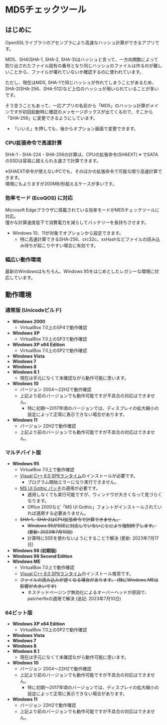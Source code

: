 <h1>MD5チェックツール</h1>
<h2>はじめに</h2>
<p>OpenSSLライブラリのアセンブラにより高速なハッシュ計算ができるアプリです。</p>
<p>MD5、SHA(SHA-1, SHA-2, SHA-3)はハッシュと言って、一方向関数によって割り出されたファイル固有の番号となり同じハッシュのファイルは作るのが難しいことから、ファイルが壊れていないか確認するのに使われています。</p>
<p>ただし、現在はMD5, SHA-1で同じハッシュが作れてしまうことがあるため、SHA-2(SHA-256、SHA-512)など上位のハッシュが用いられていることが多いです。</p>
<p>そう言うこともあって、一応アプリの名前から「MD5」のハッシュ計算がメインですが初回起動時に確認のメッセージボックスが出てくるので、そこから「SHA-256」に変更できるようにしています。</p>
<ul>
  <li>「いいえ」を押しても、後からオプション画面で変更できます。
</ul>
<h3>CPU拡張命令で高速計算</h3>
<p>SHA-1・SHA-224・SHA-256の計算は、CPUの拡張命令(SHAEXT) ※ でSATAのSSDは容易に超えられる速さで計算できます。</p>
<p>※SHAEXT命令が使えないPCでも、そのほかの拡張命令で可能な限り高速計算できます。<br>
環境にもよりますが200MB/秒超えるケースが多いです。</p>
<h3>効率モード (EcoQOS) に対応</h3>
<p>Microsoft Edgeブラウザに搭載されている効率モードがMD5チェックツールに対応。<br>
僅かな計算速度低下で消費電力を減らしてバッテリーを長持ちさせます。</p>
<ul>
  <li>Windows 10、11が対象でオプションから設定できます。
  <ul>
    <li>特に高速計算できるSHA-256、crc32c、xxHashなどファイルの読み込み待ちが起こりやすい場合に有効です。
  </ul>
</ul>
<h3>幅広い動作環境</h3>
<p>最新のWindowsはもちろん、Windows 95をはじめとしたレガシーな環境に対応しています。</p>
<h2>動作環境</h2>
<h3>通常版 (Unicodeビルド)</h3>
<ul>
  <li><strong>Windows 2000</strong>
  <ul>
    <li>VirtualBox 7.0上のSP4で動作確認
  </ul>
  <li><strong>Windows XP</strong>
  <ul>
    <li>VirtualBox 7.0上のSP3で動作確認
  </ul>
  <li><strong>Windows XP x64 Edition</strong>
  <ul>
    <li>VirtualBox 7.0上のSP2で動作確認
  </ul>
  <li><strong>Windows Vista</strong>
  <li><strong>Windows 7</strong>
  <li><strong>Windows 8</strong>
  <li><strong>Windows 8.1</strong>
  <ul>
    <li class="warning">現在は手元になくて未確認ながら動作可能に思います。
  </ul>
  <li><strong>Windows 10</strong>
  <ul>
    <li>バージョン 2004～22H2で動作確認
    <li class="warning">上記より前のバージョンでも動作可能ですが不具合の対応はできません。
    <ul>
      <li class="warning">特に初期～2017年頃のバージョンでは、ディスプレイの拡大縮小の設定によって正常に表示できない場合があります。
    </ul>
  </ul>
  <li><strong>Windows 11</strong>
  <ul>
    <li>バージョン 22H2で動作確認
    <li class="warning">上記より前のバージョンでも動作可能ですが不具合の対応はできません。
  </ul>
</ul>
<h3>マルチバイト版</h3>
<ul>
  <li><a name="ENV-WIN95" id="ENV-WIN95"><strong>Windows 95</strong></a>
  <ul>
    <li>VirtualBox 7.0上で動作確認
    <li><a href="#VC6RUNTIME">Visual C++ 6.0 SP6ランタイム</a>のインストールが必要です。
    <ul>
      <li class="information">プログラム開始エラーになり実行できません。
    </ul>
    <li><a href="#MSGOTUPD">MS UI Gothic パッチ</a>の適用が必要です。
    <ul>
      <li class="information">適用しなくても実行可能ですが、ウィンドウが大きくなって見づらくなります。
      <li class="information">Office 2000など「MS UI Gothic」フォントがインストールされていれば適用する必要ありません。
    </ul>
    <li class="warning"><s>SHA-1、SHA-2はCPU拡張命令で計算できません。</s>
    <ul>
      <li class="warning"><s>Windows 95がSSEに対応していないことにより強制終了します。 (更新: 2023年7月10日)</s>
      <li class="information">計算時にSSEを使わないようにすることで解決 (更新: 2023年7月17日)
    </ul>
  </ul>
  <li><strong>Windows 98 (初期版)</strong>
  <li><strong>Windows 98 Second Edition</strong>
  <li><strong>Windows ME</strong>
  <ul>
    <li>VirtualBox 7.0上で動作確認
    <li><a href="#VC6RUNTIME">Visual C++ 6.0 SP6ランタイム</a>のインストール推奨です。
    <li class="warning"><s>ファイルの読み込みが遅くなる場合があります。 (特にWindows MEは影響が大きいです)</s>
    <ul>
      <li class="information">ネステッドページング無効化によるオーバーヘッドが原因で、patcher9xの適用で解決 (追記: 2023年7月10日)
    </ul>
  </ul>
</ul>
<h3>64ビット版</h3>
<ul>
  <li><strong>Windows XP x64 Edition</strong>
  <ul>
    <li>VirtualBox 7.0上のSP2で動作確認
  </ul>
  <li><strong>Windows Vista</strong>
  <li><strong>Windows 7</strong>
  <li><strong>Windows 8</strong>
  <li><strong>Windows 8.1</strong>
  <ul>
    <li class="warning">現在は手元になくて未確認ながら動作可能に思います。
  </ul>
  <li><strong>Windows 10</strong>
  <ul>
    <li>バージョン 2004～22H2で動作確認
    <li class="warning">上記より前のバージョンでも動作可能ですが不具合の対応はできません。
    <ul>
      <li>特に初期～2017年頃のバージョンでは、ディスプレイの拡大縮小の設定によって正常に表示できない場合があります。
    </ul>
  </ul>
  <li><strong>Windows 11</strong>
  <ul>
    <li>バージョン 22H2で動作確認
    <li class="warning">上記より前のバージョンでも動作可能ですが不具合の対応はできません。
  </ul>
</ul>
